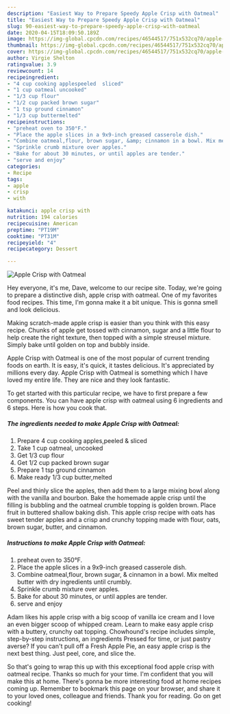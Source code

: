 ```yaml
---
description: "Easiest Way to Prepare Speedy Apple Crisp with Oatmeal"
title: "Easiest Way to Prepare Speedy Apple Crisp with Oatmeal"
slug: 90-easiest-way-to-prepare-speedy-apple-crisp-with-oatmeal
date: 2020-04-15T18:09:50.189Z
image: https://img-global.cpcdn.com/recipes/46544517/751x532cq70/apple-crisp-with-oatmeal-recipe-main-photo.jpg
thumbnail: https://img-global.cpcdn.com/recipes/46544517/751x532cq70/apple-crisp-with-oatmeal-recipe-main-photo.jpg
cover: https://img-global.cpcdn.com/recipes/46544517/751x532cq70/apple-crisp-with-oatmeal-recipe-main-photo.jpg
author: Virgie Shelton
ratingvalue: 3.9
reviewcount: 14
recipeingredient:
- "4 cup cooking applespeeled  sliced"
- "1 cup oatmeal uncooked"
- "1/3 cup flour"
- "1/2 cup packed brown sugar"
- "1 tsp ground cinnamon"
- "1/3 cup buttermelted"
recipeinstructions:
- "preheat oven to 350°F."
- "Place the apple slices in a 9x9-inch greased casserole dish."
- "Combine oatmeal,flour, brown sugar, &amp; cinnamon in a bowl. Mix melted butter with dry ingredients until crumbly."
- "Sprinkle crumb mixture over apples."
- "Bake for about 30 minutes, or until apples are tender."
- "serve and enjoy"
categories:
- Recipe
tags:
- apple
- crisp
- with

katakunci: apple crisp with 
nutrition: 194 calories
recipecuisine: American
preptime: "PT19M"
cooktime: "PT31M"
recipeyield: "4"
recipecategory: Dessert

---
```



![Apple Crisp with Oatmeal](https://img-global.cpcdn.com/recipes/46544517/751x532cq70/apple-crisp-with-oatmeal-recipe-main-photo.jpg)

Hey everyone, it's me, Dave, welcome to our recipe site. Today, we're going to prepare a distinctive dish, apple crisp with oatmeal. One of my favorites food recipes. This time, I'm gonna make it a bit unique. This is gonna smell and look delicious.

Making scratch-made apple crisp is easier than you think with this easy recipe. Chunks of apple get tossed with cinnamon, sugar and a little flour to help create the right texture, then topped with a simple streusel mixture. Simply bake until golden on top and bubbly inside.

Apple Crisp with Oatmeal is one of the most popular of current trending foods on earth. It is easy, it's quick, it tastes delicious. It's appreciated by millions every day. Apple Crisp with Oatmeal is something which I have loved my entire life. They are nice and they look fantastic.


To get started with this particular recipe, we have to first prepare a few components. You can have apple crisp with oatmeal using 6 ingredients and 6 steps. Here is how you cook that.

##### The ingredients needed to make Apple Crisp with Oatmeal:

1. Prepare 4 cup cooking apples,peeled &amp; sliced
1. Take 1 cup oatmeal, uncooked
1. Get 1/3 cup flour
1. Get 1/2 cup packed brown sugar
1. Prepare 1 tsp ground cinnamon
1. Make ready 1/3 cup butter,melted


Peel and thinly slice the apples, then add them to a large mixing bowl along with the vanilla and bourbon. Bake the homemade apple crisp until the filling is bubbling and the oatmeal crumble topping is golden brown. Place fruit in buttered shallow baking dish. This apple crisp recipe with oats has sweet tender apples and a crisp and crunchy topping made with flour, oats, brown sugar, butter, and cinnamon. 

##### Instructions to make Apple Crisp with Oatmeal:

1. preheat oven to 350°F.
1. Place the apple slices in a 9x9-inch greased casserole dish.
1. Combine oatmeal,flour, brown sugar, &amp; cinnamon in a bowl. Mix melted butter with dry ingredients until crumbly.
1. Sprinkle crumb mixture over apples.
1. Bake for about 30 minutes, or until apples are tender.
1. serve and enjoy


Adam likes his apple crisp with a big scoop of vanilla ice cream and I love an even bigger scoop of whipped cream. Learn to make easy apple crisp with a buttery, crunchy oat topping. Chowhound&#39;s recipe includes simple, step-by-step instructions, an ingredients Pressed for time, or just pastry averse? If you can&#39;t pull off a Fresh Apple Pie, an easy apple crisp is the next best thing. Just peel, core, and slice the. 

So that's going to wrap this up with this exceptional food apple crisp with oatmeal recipe. Thanks so much for your time. I'm confident that you will make this at home. There's gonna be more interesting food at home recipes coming up. Remember to bookmark this page on your browser, and share it to your loved ones, colleague and friends. Thank you for reading. Go on get cooking!
